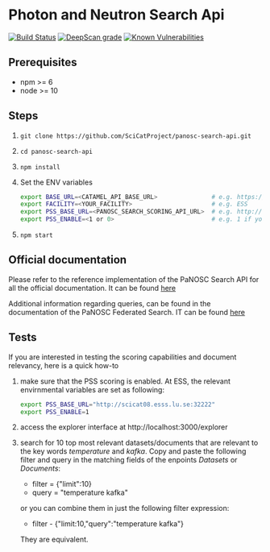 # Photon and Neutron Search Api

[![Build Status](https://github.com/SciCatProject/panosc-search-api/actions/workflows/ci.yml/badge.svg?branch=master)](https://github.com/SciCatProject/panosc-search-api/actions)
[![DeepScan grade](https://deepscan.io/api/teams/8394/projects/16919/branches/371292/badge/grade.svg)](https://deepscan.io/dashboard#view=project&tid=8394&pid=16919&bid=371292)
[![Known Vulnerabilities](https://snyk.io/test/github/SciCatProject/panosc-search-api/master/badge.svg?targetFile=package.json)](https://snyk.io/test/github/SciCatProject/panosc-search-api/master?targetFile=package.json)

## Prerequisites

- npm >= 6
- node >= 10

## Steps

1. `git clone https://github.com/SciCatProject/panosc-search-api.git`

2. `cd panosc-search-api`

3. `npm install`

4. Set the ENV variables
   ```bash
   export BASE_URL=<CATAMEL_API_BASE_URL>               # e.g. https://scicat.ess.eu/api/v3
   export FACILITY=<YOUR_FACILITY>                      # e.g. ESS
   export PSS_BASE_URL=<PANOSC_SEARCH_SCORING_API_URL>  # e.g. http://scicat08.esss.lu.se:32222
   export PSS_ENABLE=<1 or 0>                           # e.g. 1 if you have a PSS running in your facility or 0 if you do not
   ```
5. `npm start`

## Official documentation

Please refer to the reference implementation of the PaNOSC Search API for all the official documentation.
It can be found [here](https://github.com/panosc-eu/search-api#readme)

Additional information regarding queries, can be found in the documentation of the PaNOSC Federated Search.
IT can be found [here](https://github.com/panosc-eu/panosc-federated-search-service#readme)


## Tests

If you are interested in testing the scoring capabilities and document relevancy, here is a quick how-to

1. make sure that the PSS scoring is enabled. At ESS, the relevant envirnmental variables are set as following:
   ```bash
   export PSS_BASE_URL="http://scicat08.esss.lu.se:32222"
   export PSS_ENABLE=1
   ```

2. access the explorer interface at http://localhost:3000/explorer

3. search for 10 top most relevant datasets/documents that are relevant to the key words *temperature* and *kafka*. Copy and paste the following filter and query in the matching fields of the enpoints *Datasets* or *Documents*:
   - filter = {"limit":10}
   - query  = "temperature kafka"

   or you can combine them in just the following filter expression:
   - filter - {"limit:10,"query":"temperature kafka"}

   They are equivalent.

